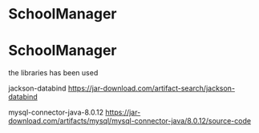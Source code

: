 # SchoolManager
# SchoolManager

the libraries has been used

jackson-databind
https://jar-download.com/artifact-search/jackson-databind

mysql-connector-java-8.0.12
https://jar-download.com/artifacts/mysql/mysql-connector-java/8.0.12/source-code
